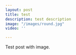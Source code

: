 ```yaml
---
layout: post
title: test
description: test description
image: "/images/round.jpg"
video: ''

---
```

Test post with image.